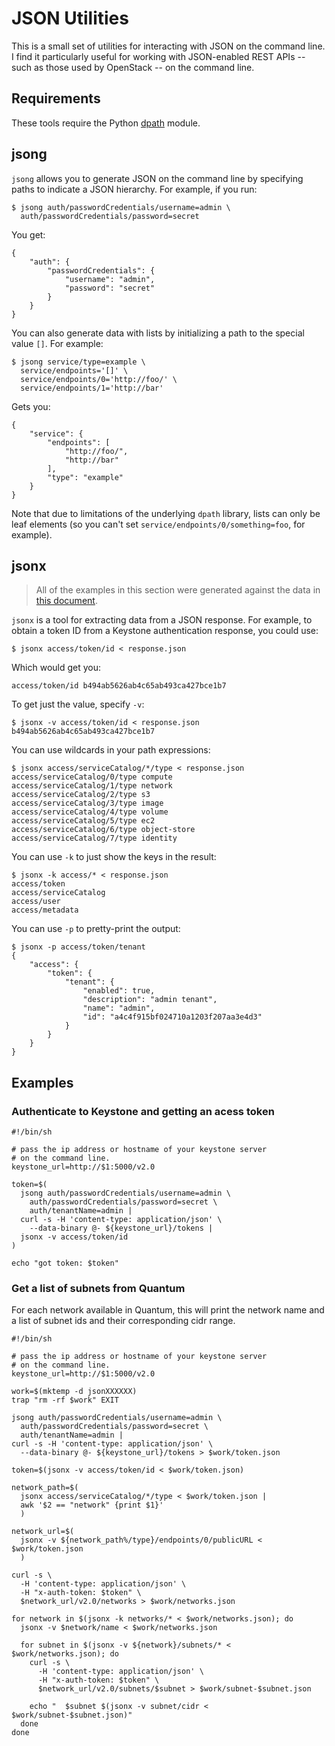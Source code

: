 # JSON Utilities

This is a small set of utilities for interacting with JSON on the
command line.  I find it particularly useful for working with
JSON-enabled REST APIs -- such as those used by OpenStack -- on the
command line.

## Requirements

These tools require the Python [dpath][] module.

[dpath]: https://github.com/akesterson/dpath-python

## jsong

`jsong` allows you to generate JSON on the command line by specifying
paths to indicate a JSON hierarchy.  For example, if you run:

    $ jsong auth/passwordCredentials/username=admin \
      auth/passwordCredentials/password=secret

You get:

    {
        "auth": {
            "passwordCredentials": {
                "username": "admin", 
                "password": "secret"
            }
        }
    }

You can also generate data with lists by initializing a path to the
special value `[]`.  For example:

    $ jsong service/type=example \
      service/endpoints='[]' \
      service/endpoints/0='http://foo/' \
      service/endpoints/1='http://bar'

Gets you:

    {
        "service": {
            "endpoints": [
                "http://foo/", 
                "http://bar"
            ], 
            "type": "example"
        }
    }

Note that due to limitations of the underlying `dpath` library, lists
can only be leaf elements (so you can't set
`service/endpoints/0/something=foo`, for example).

## jsonx

> All of the examples in this section were generated against the data
> in [this document](https://gist.github.com/larsks/7519147).

`jsonx` is a tool for extracting data from a JSON response.  For
example, to obtain a token ID from a Keystone authentication response,
you could use:

    $ jsonx access/token/id < response.json

Which would get you:

    access/token/id b494ab5626ab4c65ab493ca427bce1b7

To get just the value, specify `-v`:

    $ jsonx -v access/token/id < response.json
    b494ab5626ab4c65ab493ca427bce1b7

You can use wildcards in your path expressions:

    $ jsonx access/serviceCatalog/*/type < response.json 
    access/serviceCatalog/0/type compute
    access/serviceCatalog/1/type network
    access/serviceCatalog/2/type s3
    access/serviceCatalog/3/type image
    access/serviceCatalog/4/type volume
    access/serviceCatalog/5/type ec2
    access/serviceCatalog/6/type object-store
    access/serviceCatalog/7/type identity

You can use `-k` to just show the keys in the result:

    $ jsonx -k access/* < response.json
    access/token
    access/serviceCatalog
    access/user
    access/metadata

You can use `-p` to pretty-print the output:

    $ jsonx -p access/token/tenant
    {
        "access": {
            "token": {
                "tenant": {
                    "enabled": true, 
                    "description": "admin tenant", 
                    "name": "admin", 
                    "id": "a4c4f915bf024710a1203f207aa3e4d3"
                }
            }
        }
    }

## Examples

### Authenticate to Keystone and getting an acess token

    #!/bin/sh

    # pass the ip address or hostname of your keystone server
    # on the command line.
    keystone_url=http://$1:5000/v2.0

    token=$(
      jsong auth/passwordCredentials/username=admin \
        auth/passwordCredentials/password=secret \
        auth/tenantName=admin |
      curl -s -H 'content-type: application/json' \
        --data-binary @- ${keystone_url}/tokens |
      jsonx -v access/token/id
    )

    echo "got token: $token"

### Get a list of subnets from Quantum

For each network available in Quantum, this will print the network
name and a list of subnet ids and their corresponding cidr range.

    #!/bin/sh

    # pass the ip address or hostname of your keystone server
    # on the command line.
    keystone_url=http://$1:5000/v2.0

    work=$(mktemp -d jsonXXXXXX)
    trap "rm -rf $work" EXIT

    jsong auth/passwordCredentials/username=admin \
      auth/passwordCredentials/password=secret \
      auth/tenantName=admin |
    curl -s -H 'content-type: application/json' \
      --data-binary @- ${keystone_url}/tokens > $work/token.json

    token=$(jsonx -v access/token/id < $work/token.json)

    network_path=$(
      jsonx access/serviceCatalog/*/type < $work/token.json | 
      awk '$2 == "network" {print $1}'
      )

    network_url=$(
      jsonx -v ${network_path%/type}/endpoints/0/publicURL < $work/token.json
      )

    curl -s \
      -H 'content-type: application/json' \
      -H "x-auth-token: $token" \
      $network_url/v2.0/networks > $work/networks.json

    for network in $(jsonx -k networks/* < $work/networks.json); do
      jsonx -v $network/name < $work/networks.json

      for subnet in $(jsonx -v ${network}/subnets/* < $work/networks.json); do
        curl -s \
          -H 'content-type: application/json' \
          -H "x-auth-token: $token" \
          $network_url/v2.0/subnets/$subnet > $work/subnet-$subnet.json

        echo "  $subnet $(jsonx -v subnet/cidr < $work/subnet-$subnet.json)"
      done
    done

